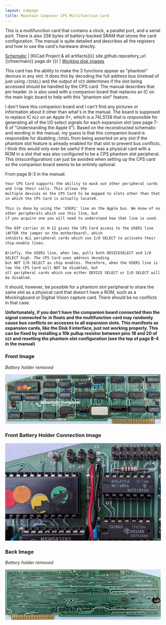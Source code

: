 ```yaml
---
layout: subpage
title: Mountain Computer CPS Multifunction Card
---
```

This is a multifunction card that contains a clock, a parallel port, and a serial port. There is also 256 bytes of
battery-backed SRAM that stores the card configuration. The manual is quite detailed and describes all the registers
and how to use the card's hardware directly.

[Schematic](Schematic.pdf) | [KiCad Project & all artifacts]({{ site.github.repository_url }}/tree/main{{ page.dir }}) | [Working disk images](https://mirrors.apple2.org.za/ftp.apple.asimov.net/images/hardware/io/Mountain%20Hardware%20CPS%20MultiFunction%20card.zip)

This card has the ability to make the 3 functions appear as "phantom" devices in any slot. It does this by decoding
the full address bus (instead of just using `/IOSEL`) and the output of `U25` determines if the slot being accessed
should be handled by the CPS card. The manual describes that pin header `J6` is also used with a companion board that
replaces an IC on the main logic board to help with this "phantom slot" feature.

I don't have this companion board and I can't find any pictures or information about it other than what's in the
manual. The board is supposed to replace IC `H12` on an Apple II+, which is a 74LS138 that is responsible for
generating all of the I/O select signals for each expansion slot (see page 7-6 of "Understanding the Apple II").
Based on the reconstructed schematic and wording in the manual, my guess is that this companion board is responsible
for disabling `/IOSEL` from being asserted on any slot if the phantom slot feature is already enabled for that slot
to prevent bus conflicts. I think this would only ever be useful if there was a physical card with a ROM in a slot that
was also configured to be a CPS phantom slot peripheral. This (misconfiguration) can just be avoided when setting up
the CPS card so the companion board seems to be entirely optional.

From page B-3 in the manual:

    Your CPS Card supports the ability to mask out other peripheral cards and trap their calls. This allows the
    multiple devices on the CPS Card to be mapped to slots other than that in which the CPS Card is actually located.

    This is done by using the 'USER1' line on the Apple bus. We know of no other peripherals which use this line, but
    if you acquire one you will need to understand how that line is used.

    The DIP carrier at H-12 gives the CPS Card access to the USER1 line (AFTER the jumper on the motherboard), which
    inhibits ALL peripheral cards which use I/O SELECT to activate their chip-enable lines.

    Briefly, the USER1 line, when low, pulls both DEVICESELECT and I/O SELECT high. The CPS Card uses address decoding
    but NOT I/O SELECT as chip enables. Therefore, when the USER1 line is low the CPS Card will NOT be disabled, but
    all peripheral cards which use either DEVICE SELECT or I/O SELECT will be disabled.

It should, however, be possible for a phantom slot peripheral to share the same slot as a physical card that doesn't
have a ROM, such as a Mockingboard or Digitial Vision capture card. There should be no conflicts in that case.

**Unfortunately, if you don't have the companion board connected then the signal connected to `J6` floats and the
multifunction card may randomly cause bus conflicts on accesses to all expansion slots. This manifests as expansion
cards, like the Disk II interface, just not working properly. This can be fixed by installing a 10k pullup resistor
between pins 18 and 20 of `U25` and resetting the phantom slot configuration (see the top of page B-4 in the manual)**


### Front Image

_Battery holder removed_

![front](front.jpg)

### Front Battery Holder Connection Image

![front battery holder connection](front_battery_connection.jpg)

### Back Image

_Battery holder removed_

![back](back.jpg)

